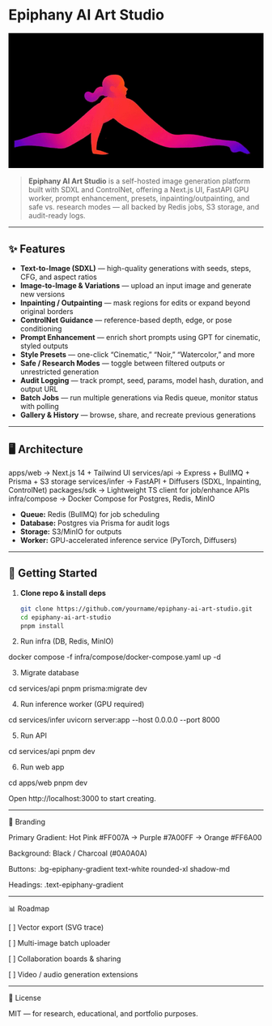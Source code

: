 # Epiphany AI Art Studio

![Epiphany Logo](epiphany.gif)

> **Epiphany AI Art Studio** is a self-hosted image generation platform built with SDXL and ControlNet, offering a Next.js UI, FastAPI GPU worker, prompt enhancement, presets, inpainting/outpainting, and safe vs. research modes — all backed by Redis jobs, S3 storage, and audit-ready logs.

---

## ✨ Features

- **Text-to-Image (SDXL)** — high-quality generations with seeds, steps, CFG, and aspect ratios  
- **Image-to-Image & Variations** — upload an input image and generate new versions  
- **Inpainting / Outpainting** — mask regions for edits or expand beyond original borders  
- **ControlNet Guidance** — reference-based depth, edge, or pose conditioning  
- **Prompt Enhancement** — enrich short prompts using GPT for cinematic, styled outputs  
- **Style Presets** — one-click “Cinematic,” “Noir,” “Watercolor,” and more  
- **Safe / Research Modes** — toggle between filtered outputs or unrestricted generation  
- **Audit Logging** — track prompt, seed, params, model hash, duration, and output URL  
- **Batch Jobs** — run multiple generations via Redis queue, monitor status with polling  
- **Gallery & History** — browse, share, and recreate previous generations  

---

## 🖥 Architecture

apps/web       → Next.js 14 + Tailwind UI
services/api   → Express + BullMQ + Prisma + S3 storage
services/infer → FastAPI + Diffusers (SDXL, Inpainting, ControlNet)
packages/sdk   → Lightweight TS client for job/enhance APIs
infra/compose  → Docker Compose for Postgres, Redis, MinIO

- **Queue:** Redis (BullMQ) for job scheduling  
- **Database:** Postgres via Prisma for audit logs  
- **Storage:** S3/MinIO for outputs  
- **Worker:** GPU-accelerated inference service (PyTorch, Diffusers)  

---

## 🚀 Getting Started

1. **Clone repo & install deps**
   ```bash
   git clone https://github.com/yourname/epiphany-ai-art-studio.git
   cd epiphany-ai-art-studio
   pnpm install

2. Run infra (DB, Redis, MinIO)

docker compose -f infra/compose/docker-compose.yaml up -d


3. Migrate database

cd services/api
pnpm prisma:migrate dev


4. Run inference worker (GPU required)

cd services/infer
uvicorn server:app --host 0.0.0.0 --port 8000


5. Run API

cd services/api
pnpm dev


6. Run web app

cd apps/web
pnpm dev


Open http://localhost:3000 to start creating.

---

🎨 Branding

Primary Gradient: Hot Pink #FF007A → Purple #7A00FF → Orange #FF6A00

Background: Black / Charcoal (#0A0A0A)

Buttons: .bg-epiphany-gradient text-white rounded-xl shadow-md

Headings: .text-epiphany-gradient



---

📊 Roadmap

[ ] Vector export (SVG trace)

[ ] Multi-image batch uploader

[ ] Collaboration boards & sharing

[ ] Video / audio generation extensions


---

📜 License

MIT — for research, educational, and portfolio purposes.
